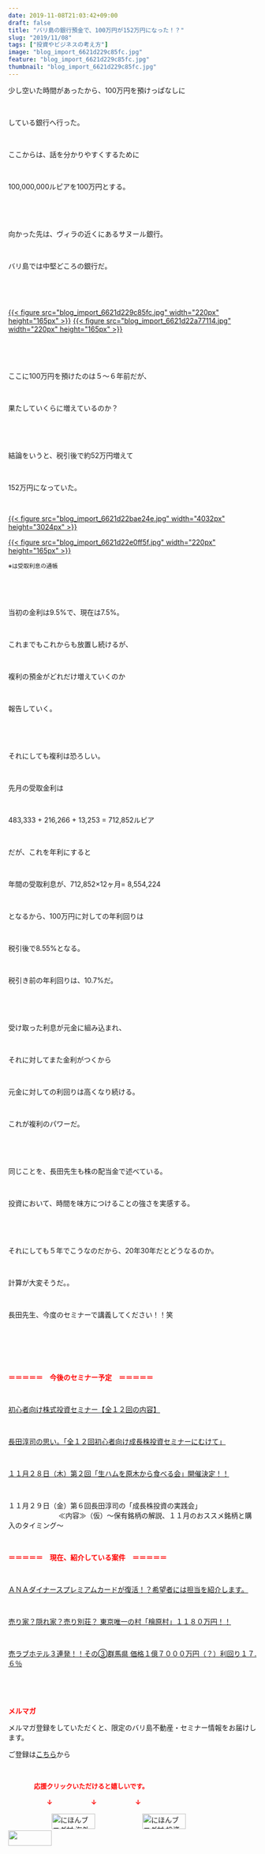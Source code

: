 ```yaml
---
date: 2019-11-08T21:03:42+09:00
draft: false
title: "バリ島の銀行預金で、100万円が152万円になった！？"
slug: "2019/11/08"
tags: ["投資やビジネスの考え方"]
image: "blog_import_6621d229c85fc.jpg"
feature: "blog_import_6621d229c85fc.jpg"
thumbnail: "blog_import_6621d229c85fc.jpg"
---
```

<p>少し空いた時間があったから、100万円を預けっぱなしに</p><p> </p><p>している銀行へ行った。</p><p> </p><p>ここからは、話を分かりやすくするために</p><p> </p><p>100,000,000ルピアを100万円とする。</p><p> </p><p> </p><p>向かった先は、ヴィラの近くにあるサヌール銀行。</p><p> </p><p>バリ島では中堅どころの銀行だ。</p><p> </p><p> </p><p><a href="blog_import_6621d229c85fc.jpg">{{< figure src="blog_import_6621d229c85fc.jpg" width="220px" height="165px" >}}</a> <a href="blog_import_6621d22a77114.jpg">{{< figure src="blog_import_6621d22a77114.jpg" width="220px" height="165px" >}}</a></p><p> </p><p> </p><p>ここに100万円を預けたのは５～６年前だが、</p><p> </p><p>果たしていくらに増えているのか？</p><p> </p><p> </p><p>結論をいうと、税引後で約52万円増えて</p><p> </p><p>152万円になっていた。</p><p> </p><p><a href="blog_import_6621d22bae24e.jpg">{{< figure src="blog_import_6621d22bae24e.jpg" width="4032px" height="3024px" >}}</a></p><p><a href="blog_import_6621d22e0ff5f.jpg">{{< figure src="blog_import_6621d22e0ff5f.jpg" width="220px" height="165px" >}}</a></p><p><span style="font-size:0.83em;">※は受取利息の通帳</span></p><p> </p><p> </p><p>当初の金利は9.5%で、現在は7.5%。</p><p> </p><p>これまでもこれからも放置し続けるが、</p><p> </p><p>複利の預金がどれだけ増えていくのか</p><p> </p><p>報告していく。</p><p> </p><p> </p><p>それにしても複利は恐ろしい。</p><p> </p><p>先月の受取金利は</p><p> </p><p>483,333 + 216,266 + 13,253 = 712,852ルピア</p><p> </p><p>だが、これを年利にすると</p><p> </p><p>年間の受取利息が、712,852×12ヶ月= 8,554,224</p><p> </p><p>となるから、100万円に対しての年利回りは</p><p> </p><p>税引後で8.55%となる。</p><p> </p><p>税引き前の年利回りは、10.7%だ。</p><p> </p><p> </p><p>受け取った利息が元金に組み込まれ、</p><p> </p><p>それに対してまた金利がつくから</p><p> </p><p>元金に対しての利回りは高くなり続ける。</p><p> </p><p>これが複利のパワーだ。</p><p> </p><p> </p><p>同じことを、長田先生も株の配当金で述べている。</p><p> </p><p>投資において、時間を味方につけることの強さを実感する。</p><p> </p><p> </p><p>それにしても５年でこうなのだから、20年30年だとどうなるのか。</p><p> </p><p>計算が大変そうだ。。</p><p> </p><p>長田先生、今度のセミナーで講義してください！！笑</p><p> </p><p> </p><p> </p><p><span style="font-weight: bold;"><span style="color: rgb(255, 0, 0);">＝＝＝＝＝　今後のセミナー予定　＝＝＝＝＝</span></span></p><p> </p><p><a href="entry-12526587328.html" target="_blank">初心者向け株式投資セミナー【全１２回の内容】</a></p><p> </p><p><span style="color: rgb(255, 0, 0);"><a href="entry-12526985641.html" target="_blank">長田淳司の思い。「全１２回初心者向け成長株投資セミナーにむけて」</a></span></p><p> </p><p><a href="entry-12540198258.html" target="_blank">１１月２８日（木）第２回「生ハムを原木から食べる会」開催決定！！</a></p><p> </p><p>１１月２９日（金）第６回長田淳司の「成長株投資の実践会」<br/> 　　　　　　　≪内容≫（仮）～保有銘柄の解説、１１月のおススメ銘柄と購入のタイミング～</p><p> </p><p><span style="font-weight: bold;"><span style="color: rgb(255, 0, 0);">＝＝＝＝＝　現在、紹介している案件　＝＝＝＝＝</span></span></p><p> </p><p><a href="entry-12529998383.html" target="_blank">ＡＮＡダイナースプレミアムカードが復活！？希望者には担当を紹介します。</a></p><p> </p><p><a href="entry-12500415311.html" target="_blank">売り家？隠れ家？売り別荘？ 東京唯一の村「檜原村」１１８０万円！！</a></p><p> </p><p><a href="entry-12504218353.html" target="_blank">売ラブホテル３連発！！その③群馬県 価格１億７０００万円（？）利回り１７.６％</a></p><p> </p><p> </p><p><span style="font-weight: bold;"><span style="color: rgb(255, 0, 0);">メルマガ</span></span></p><p>メルマガ登録をしていただくと、限定のバリ島不動産・セミナー情報をお届けします。</p><p>ご登録は<a href="f9eeVI" target="_blank">こちら</a>から</p><p style="text-align: center;"> </p><p><font color="#ff0000" size="2"><strong>　　　　応援クリックいただけると嬉しいです。</strong></font></p><p><font color="#ff0000" size="2"><strong>　　　　　　↓　　　　　　↓　　　　　　↓</strong></font></p><p><a href="ranking.html?p_cid=01260127" id="&amp;blogmura_banner"><img alt="にほんブログ村 海外生活ブログ バリ島情報へ" border="0" height="31" src="data:image/svg+xml;charset=utf-8,%3Csvg%20xmlns%3D%22http%3A%2F%2Fwww.w3.org%2F2000%2Fsvg%22%20title%3D%22Placeholder%20for%20Images%22%20role%3D%22presentation%22%20viewBox%3D%220%200%2088%2031%22%20%2F%3E" width="88" data-src="//overseas.blogmura.com/bali/img/bali88_31.gif" style="aspect-ratio: auto 88 / 31;"/><noscript><img alt="にほんブログ村 海外生活ブログ バリ島情報へ" border="0" height="31" src="//overseas.blogmura.com/bali/img/bali88_31.gif" width="88"></noscript></a>  <a href="ranking.html?p_cid=01260127" id="&amp;blogmura_banner"><img alt="にほんブログ村 投資ブログ 不動産投資へ" border="0" height="31" src="data:image/svg+xml;charset=utf-8,%3Csvg%20xmlns%3D%22http%3A%2F%2Fwww.w3.org%2F2000%2Fsvg%22%20title%3D%22Placeholder%20for%20Images%22%20role%3D%22presentation%22%20viewBox%3D%220%200%2088%2031%22%20%2F%3E" width="88" data-src="//investment.blogmura.com/hudousantoushi/img/hudousantoushi88_31.gif" style="aspect-ratio: auto 88 / 31;"/><noscript><img alt="にほんブログ村 投資ブログ 不動産投資へ" border="0" height="31" src="//investment.blogmura.com/hudousantoushi/img/hudousantoushi88_31.gif" width="88"></noscript></a> <a href="link.php?1804582" title="人気ブログランキングへ"><img border="0" height="31" src="data:image/svg+xml;charset=utf-8,%3Csvg%20xmlns%3D%22http%3A%2F%2Fwww.w3.org%2F2000%2Fsvg%22%20title%3D%22Placeholder%20for%20Images%22%20role%3D%22presentation%22%20viewBox%3D%220%200%2088%2031%22%20%2F%3E" width="88" data-src="https://blog.with2.net/img/banner/banner_22.gif" style="aspect-ratio: auto 88 / 31;"/><noscript><img border="0" height="31" src="https://blog.with2.net/img/banner/banner_22.gif" width="88"></noscript></a></p><p> </p>


